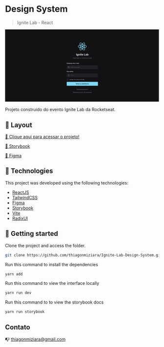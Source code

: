# Design System

> Ignite Lab - React

![preview](.github/workflows/Preview.png)

Projeto construido do evento Ignite Lab da Rocketseat.

## 🔖 Layout

[🔗 Clique aqui para acessar o projeto!](https://designsystem-liart.vercel.app/)

[🔗 Storybook](https://thiagonmiziara.github.io/Ignite-Lab-Design-System/?path=/story/components-button--default)

[🔗 Figma](https://www.figma.com/file/2OcJaL0ooGywKrjFXqJVem/Ignite-Lab-Desing-System)


## 🧪 Technologies

This project was developed using the following technologies:

- [ReactJS](https://reactjs.org/)
- [TailwindCSS](https://tailwindcss.com/)
- [Figma](https://figma.com)
- [Storybook](https://storybook.js.org/)
- [Vite](https://vitejs.dev/)
- [RadixUI](https://www.radix-ui.com/)

## 🚀 Getting started

Clone the project and access the folder.

```bash
git clone https://github.com/thiagonmiziara/Ignite-Lab-Design-System.git

```

Run this command to install the dependencies

```bash
yarn add
```

Run this command to view the interface locally

```bash
yarn run dev
```

Run this command to to view the storybook docs

```bash
yarn run storybook
```

## Contato

📭 thiagonmiziara@gmail.com
